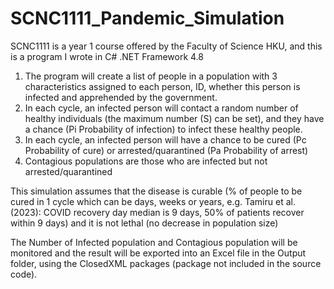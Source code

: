 # SCNC1111_Pandemic_Simulation
SCNC1111 is a year 1 course offered by the Faculty of Science HKU, and this is a program I wrote in C# .NET Framework 4.8

1. The program will create a list of people in a population with 3 characteristics assigned to each person, ID, whether this person is infected and apprehended by the government.
2. In each cycle, an infected person will contact a random number of healthy individuals (the maximum number (S) can be set), and they have a chance (Pi Probability of infection) to infect these healthy people.
3. In each cycle, an infected person will have a chance to be cured (Pc Probability of cure) or arrested/quarantined (Pa Probability of arrest)
4. Contagious populations are those who are infected but not arrested/quarantined

This simulation assumes that the disease is curable (% of people to be cured in 1 cycle which can be days, weeks or years, e.g. Tamiru et al. (2023): COVID recovery day median is 9 days, 50% of patients recover within 9 days) and it is not lethal (no decrease in population size)

The Number of Infected population and Contagious population will be monitored and the result will be exported into an Excel file in the Output folder, using the ClosedXML packages (package not included in the source code). 
